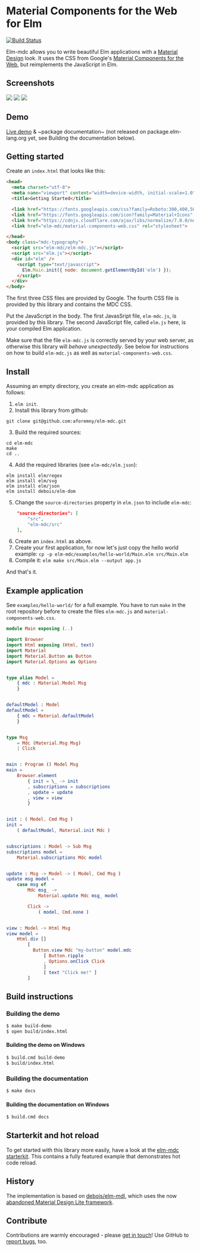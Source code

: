 # Material Components for the Web for Elm

[![Build Status](https://api.travis-ci.org/aforemny/elm-mdc.svg?branch=master)](https://travis-ci.org/aforemny/elm-mdc/)

Elm-mdc allows you to write beautiful Elm applications with a
[Material Design](https://material.io/design/introduction/) look. It
uses the CSS from Google's [Material Components for the
Web](https://github.com/material-components/material-components-web/),
but reimplements the JavaScript in Elm.


## Screenshots

<img src="https://raw.githubusercontent.com/aforemny/elm-mdc/master/img/dialog_screenshot.png" />

<img src="https://raw.githubusercontent.com/aforemny/elm-mdc/master/img/list_screenshot.png" />

<img src="https://raw.githubusercontent.com/aforemny/elm-mdc/master/img/snackbar_screenshot.png" />


## Demo

[Live demo](https://aforemny.github.io/elm-mdc/) &
~package documentation~ (not released on package.elm-lang.org yet, see Building
the documentation below).


## Getting started

Create an `index.html` that looks like this:

```html {.line-numbers}
<head>
  <meta charset="utf-8">
  <meta name="viewport" content="width=device-width, initial-scale=1.0">
  <title>Getting Started</title>

  <link href="https://fonts.googleapis.com/css?family=Roboto:300,400,500" rel="stylesheet">
  <link href="https://fonts.googleapis.com/icon?family=Material+Icons" rel="stylesheet">
  <link href="https://cdnjs.cloudflare.com/ajax/libs/normalize/7.0.0/normalize.min.css" rel="stylesheet">
  <link href="elm-mdc/material-components-web.css" rel="stylesheet">

</head>
<body class="mdc-typography">
  <script src="elm-mdc/elm-mdc.js"></script>
  <script src="elm.js"></script>
  <div id="elm" />
    <script type="text/javascript">
      Elm.Main.init({ node: document.getElementById('elm') });
    </script>
  </div>
</body>
```

The first three CSS files are provided by Google. The fourth CSS file is
provided by this library and contains the MDC CSS.

Put the JavaScript in the body. The first JavasSript file, `elm-mdc.js`, is
provided by this library. The second JavaScript file, called `elm.js` here, is
your compiled Elm application.

Make sure that the file `elm-mdc.js` is correctly served by your web server, as
otherwise this library will *behave unexpectedly*. See below for instructions
on how to build `elm-mdc.js` as well as `material-components-web.css`.


## Install

Assuming an empty directory, you create an elm-mdc application as follows:

1. `elm init`.
2. Install this library from github: 
```
git clone git@github.com:aforemny/elm-mdc.git
```
3. Build the required sources: 
```
cd elm-mdc
make
cd ..
```
4. Add the required libraries (see `elm-mdc/elm.json`):
```
elm install elm/regex
elm install elm/svg
elm install elm/json
elm install debois/elm-dom
```
5. Change the `source-directories` property in `elm.json` to include `elm-mdc`:

```json
    "source-directories": [
        "src",
        "elm-mdc/src"
    ],
```
6. Create an `index.html` as above.
7. Create your first application, for now let's just copy the hello world example: `cp -p elm-mdc/examples/hello-world/Main.elm src/Main.elm`
8. Compile it: `elm make src/Main.elm --output app.js`

And that's it.


## Example application

See `examples/hello-world/` for a full example. You have to run `make` in the
root repository before to create the files `elm-mdc.js` and
`material-components-web.css`.

```elm
module Main exposing (..)

import Browser
import Html exposing (Html, text)
import Material
import Material.Button as Button
import Material.Options as Options


type alias Model =
    { mdc : Material.Model Msg
    }


defaultModel : Model
defaultModel =
    { mdc = Material.defaultModel
    }


type Msg
    = Mdc (Material.Msg Msg)
    | Click


main : Program () Model Msg
main =
    Browser.element
        { init = \_ -> init
        , subscriptions = subscriptions
        , update = update
        , view = view
        }


init : ( Model, Cmd Msg )
init =
    ( defaultModel, Material.init Mdc )


subscriptions : Model -> Sub Msg
subscriptions model =
    Material.subscriptions Mdc model


update : Msg -> Model -> ( Model, Cmd Msg )
update msg model =
    case msg of
        Mdc msg_ ->
            Material.update Mdc msg_ model

        Click ->
            ( model, Cmd.none )


view : Model -> Html Msg
view model =
    Html.div []
        [
          Button.view Mdc "my-button" model.mdc
              [ Button.ripple
              , Options.onClick Click
              ]
              [ text "Click me!" ]
        ]
```

## Build instructions

### Building the demo

```sh
$ make build-demo
$ open build/index.html
```

#### Building the demo on Windows

```sh
$ build.cmd build-demo
$ build/index.html
```

### Building the documentation

```sh
$ make docs
```

#### Building the documentation on Windows

```sh
$ build.cmd docs
```


## Starterkit and hot reload

To get started with this library more easily, have a look at the [elm-mdc
starterkit](https://github.com/berenddeboer/elm-mdc-starter-kit). This contains
a fully featured example that demonstrates hot code reload.


## History

The implementation is based on
[debois/elm-mdl](https://github.com/debois/elm-mdl), which uses the
now [abandoned Material Design Lite
framework](https://github.com/google/material-design-lite).


## Contribute

Contributions are warmly encouraged - please
[get in touch](https://github.com/aforemny/elm-mdc/issues)! Use GitHub to
[report bugs](https://github.com/aforemny/elm-mdc/issues), too.
